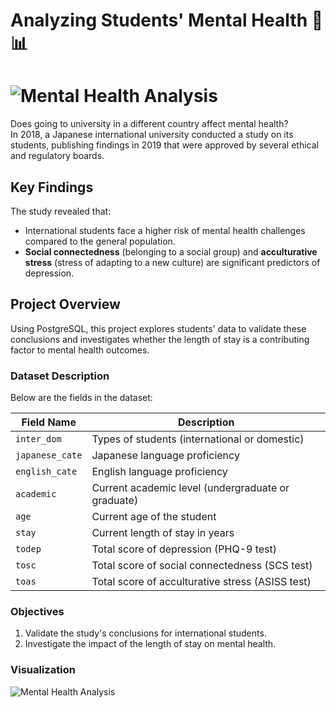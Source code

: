 # Analyzing Students' Mental Health 🧠📊  

# ![Mental Health Analysis](https://github.com/user-attachments/assets/854ae42f-260e-4bfe-82b9-ca08df68e54e)

Does going to university in a different country affect mental health?  
In 2018, a Japanese international university conducted a study on its students, publishing findings in 2019 that were approved by several ethical and regulatory boards.  

## Key Findings  
The study revealed that:  
- International students face a higher risk of mental health challenges compared to the general population.  
- **Social connectedness** (belonging to a social group) and **acculturative stress** (stress of adapting to a new culture) are significant predictors of depression.  

## Project Overview  
Using PostgreSQL, this project explores students' data to validate these conclusions and investigates whether the length of stay is a contributing factor to mental health outcomes.  

### Dataset Description  
Below are the fields in the dataset:  

| **Field Name**  | **Description**                                            |  
|------------------|------------------------------------------------------------|  
| `inter_dom`      | Types of students (international or domestic)              |  
| `japanese_cate`  | Japanese language proficiency                              |  
| `english_cate`   | English language proficiency                               |  
| `academic`       | Current academic level (undergraduate or graduate)         |  
| `age`            | Current age of the student                                 |  
| `stay`           | Current length of stay in years                            |  
| `todep`          | Total score of depression (PHQ-9 test)                     |  
| `tosc`           | Total score of social connectedness (SCS test)             |  
| `toas`           | Total score of acculturative stress (ASISS test)           |  

### Objectives  
1. Validate the study's conclusions for international students.  
2. Investigate the impact of the length of stay on mental health.  

### Visualization  
![Mental Health Analysis](workspace/mentalhealth.jpg)

